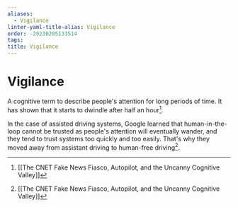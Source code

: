 ```yaml
---
aliases:
  - Vigilance
linter-yaml-title-alias: Vigilance
order: -20230205133514
tags: 
title: Vigilance
---
```


# Vigilance

A cognitive term to describe people's attention for long periods of time. It has shown that it starts to dwindle after half an hour[^1].

In the case of assisted driving systems, Google learned that human-in-the-loop cannot be trusted as people's attention will eventually wander, and they tend to trust systems too quickly and too easily. That's why they moved away from assistant driving to human-free driving[^1].

[^1]: [[The CNET Fake News Fiasco, Autopilot, and the Uncanny Cognitive Valley]]
